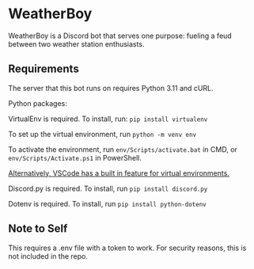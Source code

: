# WeatherBoy
WeatherBoy is a Discord bot that serves one purpose: fueling a feud between two weather station enthusiasts.
## Requirements
The server that this bot runs on requires Python 3.11 and cURL.

Python packages:

VirtualEnv is required. To install, run:
`pip install virtualenv`

To set up the virtual environment, run
`python -m venv env`

To activate the environment, run `env/Scripts/activate.bat` in CMD, or `env/Scripts/Activate.ps1` in PowerShell.

[Alternatively, VSCode has a built in feature for virtual environments.](https://code.visualstudio.com/docs/python/environments)

Discord.py is required. To install, run `pip install discord.py`

Dotenv is required. To install, run `pip install python-dotenv`

## Note to Self
This requires a .env file with a token to work. For security reasons, this is not included in the repo.
